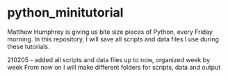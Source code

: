 # python_minitutorial

Matthew Humphrey is giving us bite size pieces of Python, every Friday morning.
In this repository, I will save all scripts and data files I use during these tutorials.

210205 - added all scripts and data files up to now, organized week by week
From now on I will make different folders for scripts, data and output
